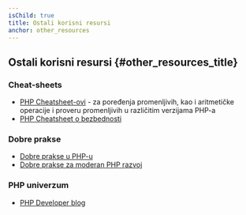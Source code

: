 ```yaml
---
isChild: true
title: Ostali korisni resursi
anchor: other_resources
---
```


## Ostali korisni resursi {#other_resources_title}

### Cheat-sheets

* [PHP Cheatsheet-ovi](http://phpcheatsheets.com/) - za poređenja promenljivih, kao i aritmetičke operacije i proveru promenljivih u različitim verzijama PHP-a
* [PHP Cheatsheet o bezbednosti](https://www.owasp.org/index.php/PHP_Security_Cheat_Sheet)

### Dobre prakse

* [Dobre prakse u PHP-u](https://phpbestpractices.org/)
* [Dobre prakse za moderan PHP razvoj](https://www.airpair.com/php/posts/best-practices-for-modern-php-development)

### PHP univerzum

* [PHP Developer blog](http://blog.phpdeveloper.org/)

